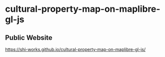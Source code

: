 # cultural-property-map-on-maplibre-gl-js
## Public Website
https://shi-works.github.io/cultural-property-map-on-maplibre-gl-js/
